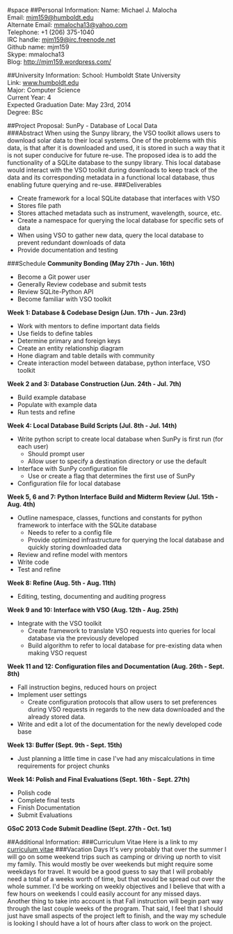 #space
##Personal Information:
Name: Michael J. Malocha   
Email: mjm159@humboldt.edu  
Alternate Email: mmalocha13@yahoo.com  
Telephone: +1 (206) 375-1040  
IRC handle: mjm159@irc.freenode.net  
Github name: mjm159  
Skype: mmalocha13  
Blog: http://mjm159.wordpress.com/  

##University Information:
School: Humboldt State University  
Link: www.humboldt.edu  
Major: Computer Science  
Current Year: 4  
Expected Graduation Date: May 23rd, 2014  
Degree: BSc  

##Project Proposal: SunPy - Database of Local Data  
###Abstract
When using the Sunpy library, the VSO toolkit allows users to download solar data to their local systems. One of the problems with this data, is that after it is downloaded and used, it is stored in such a way that it is not super conducive for future re-use. The proposed idea is to add the functionality of a SQLite database to the sunpy library. This local database would interact with the VSO toolkit during downloads to keep track of the data and its corresponding metadata in a functional local database, thus enabling future querying and re-use. 
###Deliverables

*	Create framework for a local SQLite database that interfaces with VSO  
   *	Stores file path  
   *	Stores attached metadata such as instrument, wavelength, source, etc.  
*	Create a namespace for querying the local database for specific sets of data  
*	When using VSO to gather new data, query the local database to prevent redundant downloads of data  
*	Provide documentation and testing

###Schedule
**Community Bonding (May 27th - Jun. 16th)**
* Become a Git power user
* Generally Review codebase and submit tests
* Review SQLite-Python API
* Become familiar with VSO toolkit

**Week 1: Database & Codebase Design (Jun. 17th - Jun. 23rd)**
* Work with mentors to define important data fields
* Use fields to define tables
* Determine primary and foreign keys
* Create an entity relationship diagram
* Hone diagram and table details with community
* Create interaction model between database, python interface, VSO toolkit

**Week 2 and 3: Database Construction (Jun. 24th - Jul. 7th)**
* Build example database
* Populate with example data
* Run tests and refine

**Week 4: Local Database Build Scripts (Jul. 8th - Jul. 14th)**
* Write python script to create local database when SunPy is first run (for each user)
    * Should prompt user
    * Allow user to specify a destination directory or use the default
* Interface with SunPy configuration file
    * Use or create a flag that determines the first use of SunPy
* Configuration file for local database

**Week 5, 6 and 7: Python Interface Build and Midterm Review (Jul. 15th - Aug. 4th)**
* Outline namespace, classes, functions and constants for python framework to interface with the SQLite database
    * Needs to refer to a config file
    * Provide optimized infrastructure for querying the local database and quickly storing downloaded data
* Review and refine model with mentors
* Write code
* Test and refine

**Week 8: Refine (Aug. 5th - Aug. 11th)**
* Editing, testing, documenting and auditing progress 

**Week 9 and 10: Interface with VSO (Aug. 12th - Aug. 25th)**
* Integrate with the VSO toolkit
    * Create framework to translate VSO requests into queries for local database via the previously developed
    * Build algorithm to refer to local database for pre-existing data when making VSO request

**Week 11 and 12: Configuration files and Documentation (Aug. 26th - Sept. 8th)**
* Fall instruction begins, reduced hours on project
* Implement user settings
    * Create configuration protocols that allow users to set preferences during VSO requests in regards to the new data downloaded and the already stored data.
* Write and edit a lot of the documentation for the newly developed code base

**Week 13: Buffer (Sept. 9th - Sept. 15th)**
* Just planning a little time in case I've had any miscalculations in time requirements for project chunks

**Week 14: Polish and Final Evaluations (Sept. 16th - Sept. 27th)**
* Polish code
* Complete final tests
* Finish Documentation
* Submit Evaluations

**GSoC 2013 Code Submit Deadline (Sept. 27th - Oct. 1st)**

##Additional Information:
###Curriculum Vitae
Here is a link to my [curriculum vitae](http://nrs-projects.humboldt.edu/~mjm159/documents/cv2.pdf)
###Vacation Days
It's very probably that over the summer I will go on some weekend trips such as camping or driving up north to visit my family. This would mostly be over weekends but might require some weekdays for travel. It would be a good guess to say that I will probably need a total of a weeks worth of time, but that would be spread out over the whole summer. I'd be working on weekly objectives and I believe that with a few hours on weekends I could easily account for any missed days.  
Another thing to take into account is that Fall instruction will begin part way through the last couple weeks of the program. That said, I feel that I should just have small aspects of the project left to finish, and the way my schedule is looking I should have a lot of hours after class to work on the project.
